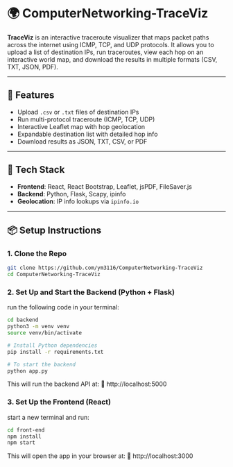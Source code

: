 # 🌍 ComputerNetworking-TraceViz

**TraceViz** is an interactive traceroute visualizer that maps packet paths across the internet using ICMP, TCP, and UDP protocols. It allows you to upload a list of destination IPs, run traceroutes, view each hop on an interactive world map, and download the results in multiple formats (CSV, TXT, JSON, PDF).

---

## 🚀 Features

- Upload `.csv` or `.txt` files of destination IPs
- Run multi-protocol traceroute (ICMP, TCP, UDP)
- Interactive Leaflet map with hop geolocation
- Expandable destination list with detailed hop info
- Download results as JSON, TXT, CSV, or PDF

---

## 🧩 Tech Stack

- **Frontend**: React, React Bootstrap, Leaflet, jsPDF, FileSaver.js
- **Backend**: Python, Flask, Scapy, ipinfo
- **Geolocation**: IP info lookups via `ipinfo.io`

---

## 📦 Setup Instructions

### 1. Clone the Repo

```bash
git clone https://github.com/ym3116/ComputerNetworking-TraceViz
cd ComputerNetworking-TraceViz
```

### 2. Set Up and Start the Backend (Python + Flask)

run the following code in your terminal:
```bash
cd backend
python3 -m venv venv
source venv/bin/activate

# Install Python dependencies
pip install -r requirements.txt

# To start the backend
python app.py
```
This will run the backend API at:
📍 http://localhost:5000

### 3. Set Up the Frontend (React)

start a new terminal and run:
```bash
cd front-end
npm install
npm start
```
This will open the app in your browser at:
📍 http://localhost:3000




